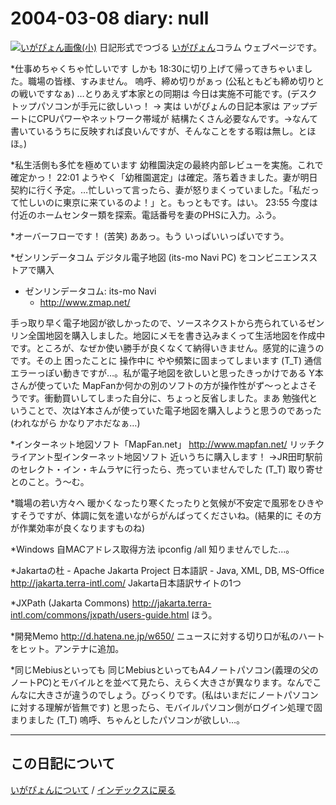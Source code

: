 2004-03-08 diary: null
=====================================================================================================
[![いがぴょん画像(小)](https://igapyon.github.io/diary/images/iga200306s.jpg "いがぴょん")](https://igapyon.github.io/diary/memo/memoigapyon.html) 日記形式でつづる [いがぴょん](https://igapyon.github.io/diary/memo/memoigapyon.html)コラム ウェブページです。

*仕事めちゃくちゃ忙しいです
しかも 18:30に切り上げて帰ってきちゃいました。職場の皆様、すみません。
嗚呼、締め切りがぁっ (公私ともども締め切りとの戦いですなぁ)
…とりあえず本家との同期は 今日は実施不可能です。(デスクトップパソコンが手元に欲しいっ！ → 実は いがぴょんの日記本家は アップデートにCPUパワーやネットワーク帯域が 結構たくさん必要なんです。→なんて書いているうちに反映すれば良いんですが、そんなことをする暇は無し。とほほ。)

*私生活側も多忙を極めています
幼稚園決定の最終内部レビューを実施。これで確定かっ！
22:01 ようやく「幼稚園選定」は確定。落ち着きました。妻が明日契約に行く予定。…忙しいって言ったら、妻が怒りまくっていました。「私だって忙しいのに東京に来ているのよ！」と。もっともです。はい。
23:55 今度は 付近のホームセンター類を探索。電話番号を妻のPHSに入力。ふう。

*オーバーフローです！ (苦笑)
ああっ。もう いっぱいいっぱいですう。

*ゼンリンデータコム デジタル電子地図 (its-mo Navi PC) をコンビニエンスストアで購入
* ゼンリンデータコム: its-mo Navi
  * http://www.zmap.net/

手っ取り早く電子地図が欲しかったので、ソースネクストから売られているゼンリン全国地図を購入しました。地図にメモを書き込みまくって生活地図を作成中です。ところが、なぜか使い勝手が良くなくて納得いきません。感覚的に違うのです。その上 困ったことに 操作中に やや頻繁に固まってしまいます (T_T) 通信エラーっぽい動きですが…。私が電子地図を欲しいと思ったきっかけである Y本さんが使っていた MapFanか何かの別のソフトの方が操作性がず～っとよさそうです。衝動買いしてしまった自分に、ちょっと反省しました。まあ 勉強代ということで、次はY本さんが使っていた電子地図を購入しようと思うのであった (われながら かなりアホだなぁ…)

*インターネット地図ソフト「MapFan.net」
http://www.mapfan.net/
リッチクライアント型インターネット地図ソフト
近いうちに購入します！
→JR田町駅前のセレクト・イン・キムラヤに行ったら、売っていませんでした (T_T) 取り寄せとのこと。う～む。

*職場の若い方々へ
暖かくなったり寒くたったりと気候が不安定で風邪をひきやすそうですが、体調に気を遣いながらがんばってくださいね。(結果的に その方が作業効率が良くなりますものね)

*Windows 自MACアドレス取得方法
ipconfig /all
知りませんでした…。

*Jakartaの杜 - Apache Jakarta Project 日本語訳 - Java, XML, DB, MS-Office
http://jakarta.terra-intl.com/
Jakarta日本語訳サイトの1つ

*JXPath (Jakarta Commons)
http://jakarta.terra-intl.com/commons/jxpath/users-guide.html
ほう。

*開発Memo
http://d.hatena.ne.jp/w650/
ニュースに対する切り口が私のハートをヒット。アンテナに追加。

*同じMebiusといっても
同じMebiusといってもA4ノートパソコン(義理の父のノートPC)とモバイルとを並べて見たら、えらく大きさが異なります。なんでこんなに大きさが違うのでしょう。びっくりです。(私はいまだにノートパソコンに対する理解が皆無です)
と思ったら、モバイルパソコン側がログイン処理で固まりました (T_T) 嗚呼、ちゃんとしたパソコンが欲しい…。


----------------------------------------------------------------------------------------------------

## この日記について
[いがぴょんについて](http://www.igapyon.jp/igapyon/diary/memo/memoigapyon.html) / [インデックスに戻る](https://igapyon.github.io/diary/idxall.html)
